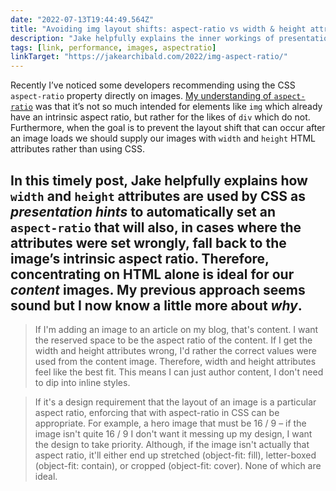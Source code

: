 ```yaml
---
date: "2022-07-13T19:44:49.564Z"
title: "Avoiding img layout shifts: aspect-ratio vs width & height attributes (on Jake Archibald's blog)"
description: "Jake helpfully explains the inner workings of presentation hints and the best approach to take for each situation"
tags: [link, performance, images, aspectratio]
linkTarget: "https://jakearchibald.com/2022/img-aspect-ratio/"
---
```

Recently I’ve noticed some developers recommending using the CSS `aspect-ratio` property directly on images. [My understanding of `aspect-ratio`](https://fuzzylogic.me/posts/2021-02-02-a-first-look-at-aspectratio-on-csstricks/) was that it’s not so much intended for elements like `img` which already have an intrinsic aspect ratio, but rather for the likes of `div` which do not. Furthermore, when the goal is to prevent the layout shift that can occur after an image loads we should supply our images with `width` and `height` HTML attributes rather than using CSS.

In this timely post, Jake helpfully explains how `width` and `height` attributes are used by CSS as _presentation hints_ to automatically set an `aspect-ratio` that will also, in cases where the attributes were set wrongly, fall back to the image’s intrinsic aspect ratio. Therefore, concentrating on HTML alone is ideal for our _content_ images. My previous approach seems sound but I now know a little more about _why_.
---

> If I'm adding an image to an article on my blog, that's content. I want the reserved space to be the aspect ratio of the content. If I get the width and height attributes wrong, I'd rather the correct values were used from the content image. Therefore, width and height attributes feel like the best fit. This means I can just author content, I don't need to dip into inline styles. 

> If it's a design requirement that the layout of an image is a particular aspect ratio, enforcing that with aspect-ratio in CSS can be appropriate. For example, a hero image that must be 16 / 9 – if the image isn't quite 16 / 9 I don't want it messing up my design, I want the design to take priority. Although, if the image isn't actually that aspect ratio, it'll either end up stretched (object-fit: fill), letter-boxed (object-fit: contain), or cropped (object-fit: cover). None of which are ideal.
